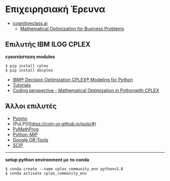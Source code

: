 # Επιχειρησιακή Έρευνα

* [cognitiveclass.ai](https://courses.cognitiveclass.ai/)
  * [Mathematical Optimization for Business Problems](https://courses.cognitiveclass.ai/courses/course-v1:IBMDeveloperSkillsNetwork+CP0101EN+v1/course/)

## Επιλυτής IBM ILOG CPLEX

**εγκατάσταση modules**

```
$ pip install cplex
$ pip install docplex
```

* [IBM® Decision Optimization CPLEX® Modeling for Python](http://ibmdecisionoptimization.github.io/docplex-doc/)
* [Tutorials](./IBM_DO_Tutorials/README.md)
* [Coding perspective - Mathematical Optimization in Pythonwith CPLEX](https://www.youtube.com/playlist?list=PLaxOs-8sLebuytu-pPSM4mtsR5VVlFtyW)

## Άλλοι επιλυτές

* [Pyomo](http://www.pyomo.org/)
* [PuLP]](https://coin-or.github.io/pulp/#)
* [PyMathProg](http://pymprog.sourceforge.net/)
* [Python-MIP](https://www.python-mip.com/)
* [Google OR-Tools](https://developers.google.com/optimization)
* [SCIP](https://www.scipopt.org/)


---

**setup python environment με το conda**

```
$ conda create --name cplex_community_env python=3.8
$ conda activate cplex_community_env
```